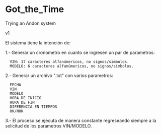 # Got_the_Time
Trying an Andon system

v1

El sistema tiene la intención de:

1.- Generar un cronometro en cuanto se ingresen un par de parametros:

      VIN: 17 caracteres alfanúmericos, no signos/simbolos.
      MODELO: 6 caracteres alfanúmericos, no signos/simbolos.
      
2.- Generar un archivo ".txt" con varios parametros:

      FECHA
      VIN
      MODELO
      HORA DE INICIO
      HORA DE FIN
      DIFERENCIA EN TIEMPOS
      OK/NOK

3.- El proceso se ejecuta de manera constante regreseando siempre a la solicitud de los parametros VIN/MODELO.
